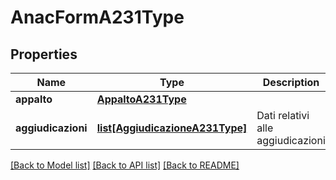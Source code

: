 # AnacFormA231Type

## Properties
Name | Type | Description | Notes
------------ | ------------- | ------------- | -------------
**appalto** | [**AppaltoA231Type**](AppaltoA231Type.md) |  | 
**aggiudicazioni** | [**list[AggiudicazioneA231Type]**](AggiudicazioneA231Type.md) | Dati relativi alle aggiudicazioni | 

[[Back to Model list]](../README.md#documentation-for-models) [[Back to API list]](../README.md#documentation-for-api-endpoints) [[Back to README]](../README.md)


